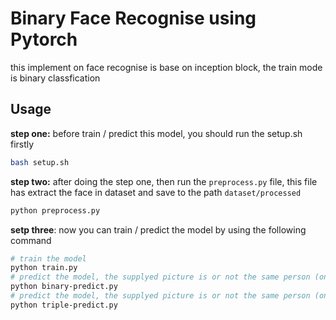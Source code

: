 # Binary Face Recognise using Pytorch

this implement on face recognise is base on inception block, the train mode is binary classfication


## Usage

**step one:** before train / predict this model, you should run the setup.sh firstly
```bash
bash setup.sh
```

**step two:** after doing the step one, then run the ``preprocess.py`` file, this file has extract the face in dataset and save to the path ``dataset/processed``
```bash
python preprocess.py
```

**setp three**: now you can train / predict the model by using the following command
```bash
# train the model
python train.py
# predict the model, the supplyed picture is or not the same person (on facenet)
python binary-predict.py
# predict the model, the supplyed picture is or not the same person (on inception network)
python triple-predict.py
```
